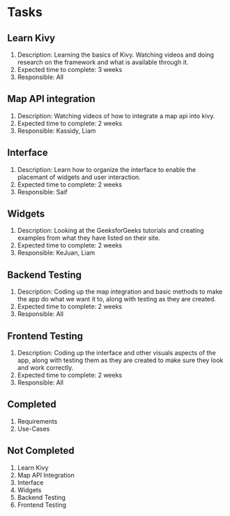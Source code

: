 # Tasks

## Learn Kivy
1) Description: Learning the basics of Kivy. Watching videos and doing research on the framework and what is available through it. 
2) Expected time to complete: 3 weeks
3) Responsible: All

## Map API integration
1) Description: Watching videos of how to integrate a map api into kivy.
2) Expected time to complete: 2 weeks
3) Responsible: Kassidy, Liam

## Interface
1) Description: Learn how to organize the interface to enable the placemant of widgets and user interaction.
2) Expected time to complete: 2 weeks
3) Responsible: Saif

## Widgets
1) Description: Looking at the GeeksforGeeks tutorials and creating examples from what they have listed on their site.
2) Expected time to complete: 2 weeks
3) Responsible: KeJuan, Liam

## Backend Testing
1) Description: Coding up the map integration and basic methods to make the app do what we want it to, along with testing as they are created.
2) Expected time to complete: 2 weeks
3) Responsible: All

## Frontend Testing
1) Description: Coding up the interface and other visuals aspects of the app, along with testing them as they are created to make sure they look and work correctly.
2) Expected time to complete: 2 weeks
3) Responsible: All

## Completed
1) Requirements 
2) Use-Cases

## Not Completed
1) Learn Kivy
2) Map API Integration
3) Interface
4) Widgets
5) Backend Testing
6) Frontend Testing
